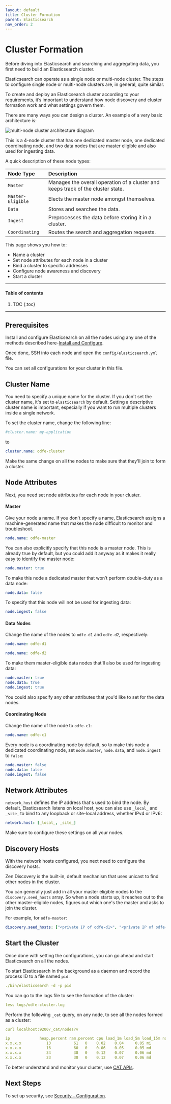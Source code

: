 ```yaml
---
layout: default
title: Cluster Formation
parent: Elasticsearch
nav_order: 2
---
```


# Cluster Formation

Before diving into Elasticsearch and searching and aggregating data, you first need to build an Elasticsearch cluster.

Elasticsearch can operate as a single node or multi-node cluster. The steps to configure single node or multi-node clusters are, in general, quite similar.

To create and deploy an Elasticsearch cluster according to your requirements, it’s important to understand how node discovery and cluster formation work and what settings govern them.

There are many ways you can design a cluster.
An example of a very basic architecture is:


![multi-node cluster architecture diagram](../../images/cluster.png)


This is a 4-node cluster that has one dedicated master node, one dedicated coordinating node, and two data nodes that are master eligible and also used for ingesting data.

A quick description of these node types:

Node Type | Description
:--- | :--- |
`Master` | Manages the overall operation of a cluster and keeps track of the cluster state.
`Master-Eligible` |  Elects the master node amongst themselves.
`Data`  |  Stores and searches the data.
`Ingest` |  Preprocesses the data before storing it in a cluster.
`Coordinating` | Routes the search and aggregation requests.

This page shows you how to:

* Name a cluster
* Set node attributes for each node in a cluster
* Bind a cluster to specific addresses
* Configure node awareness and discovery
* Start a cluster

---

#### Table of contents
1. TOC
{:toc}

---

## Prerequisites

Install and configure Elasticsearch on all the nodes using any one of the methods described here-[Install and Configure](../../install/).

Once done, SSH into each node and open the `config/elasticsearch.yml` file.

You can set all configurations for your cluster in this file.

## Cluster Name

You need to specify a unique name for the cluster.
If you don't set the cluster name, it's set to `elasticsearch` by default.
Setting a descriptive cluster name is important, especially if you want to run multiple clusters inside a single network.

To set the cluster name, change the following line:

```yml
#cluster.name: my-application
```

to

```yml
cluster.name: odfe-cluster
```

Make the same change on all the nodes to make sure that they'll join to form a cluster.

## Node Attributes

Next, you need set node attributes for each node in your cluster.

#### Master

Give your node a name.
If you don't specify a name, Elasticsearch assigns a machine-generated name that makes the node difficult to monitor and troubleshoot.

```yml
node.name: odfe-master
```

You can also explicitly specify that this node is a master node. This is already true by default, but you could add it anyway as it makes it really easy to identify the master node:

```yml
node.master: true
```

To make this node a dedicated master that won’t perform double-duty as a data node:

```yml
node.data: false
```

To specify that this node will not be used for ingesting data:

```yml
node.ingest: false
```

#### Data Nodes

Change the name of the nodes to `odfe-d1` and `odfe-d2`, respectively:

```yml
node.name: odfe-d1
```
```yml
node.name: odfe-d2
```

To make them master-eligible data nodes that'll also be used for ingesting data:

```yml
node.master: true
node.data: true
node.ingest: true
```

You could also specify any other attributes that you'd like to set for the data nodes.

#### Coordinating Node

Change the name of the node to `odfe-c1`:

```yml
node.name: odfe-c1
```

Every node is a coordinating node by default, so to make this node a dedicated coordinating node, set `node.master`, `node.data`, and `node.ingest` to `false`:

```yml
node.master: false
node.data: false
node.ingest: false
```

## Network Attributes

`network_host` defines the IP address that's used to bind the node.
By default, Elasticsearch listens on local host, you can also use `_local_` and `_site_` to bind to any loopback or site-local address, whether IPv4 or IPv6:


```yml
network.host: [_local_, _site_]
```

Make sure to configure these settings on all your nodes.

## Discovery Hosts

With the network hosts configured, you next need to configure the discovery hosts.

Zen Discovery is the built-in, default mechanism that uses unicast to find other nodes in the cluster.

You can generally just add in all your master eligible nodes to the `discovery.seed_hosts` array.
So when a node starts up, it reaches out to the other master-eligible nodes, figures out which one's the master and asks to join the cluster.

For example, for `odfe-master`:

```yml
discovery.seed_hosts: ["<private IP of odfe-d1>", "<private IP of odfe-d2>", "<private IP of odfe-c1>"]
```

## Start the Cluster

Once done with setting the configurations, you can go ahead and start Elasticsearch on all the nodes.

To start Elasticsearch in the background as a daemon and record the process ID to a file named `pid`:

```yml
./bin/elasticsearch -d -p pid
```

You can go to the logs file to see the formation of the cluster:

```yml
less logs/odfe-cluster.log
```

Perform the following `_cat` query, on any node, to see all the nodes formed as a cluster:

```yml
curl localhost:9200/_cat/nodes?v
```

```yml
ip             heap.percent ram.percent cpu load_1m load_5m load_15m node.role master name
x.x.x.x           13          61   0    0.02    0.04     0.05 mi        *      odfe-master
x.x.x.x           16          60   0    0.06    0.05     0.05 md        -      odfe-d1
x.x.x.x           34          38   0    0.12    0.07     0.06 md        -      odfe-d2
x.x.x.x           23          38   0    0.12    0.07     0.06 md        -      odfe-c1
```

To better understand and monitor your cluster, use [CAT APIs](../catapis/).

## Next Steps

To set up security, see [Security - Configuration](../../security-configuration/).
